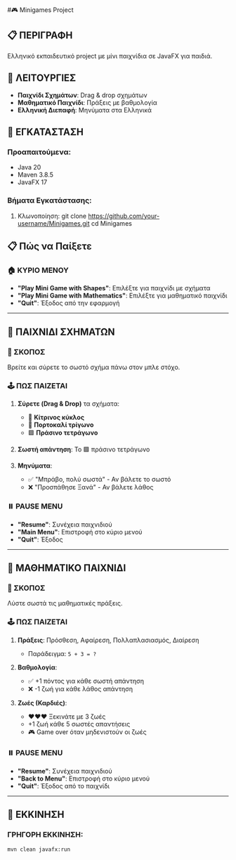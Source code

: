#🎮 Minigames Project

## 📋 ΠΕΡΙΓΡΑΦΗ
Ελληνικό εκπαιδευτικό project με μίνι παιχνίδια σε JavaFX για παιδιά.

## 🎯 ΛΕΙΤΟΥΡΓΙΕΣ
- **Παιχνίδι Σχημάτων**: Drag & drop σχημάτων
- **Μαθηματικό Παιχνίδι**: Πράξεις με βαθμολογία
- **Ελληνική Διεπαφή**: Μηνύματα στα Ελληνικά

## 🚀 ΕΓΚΑΤΑΣΤΑΣΗ

### Προαπαιτούμενα:
- Java 20
- Maven 3.8.5
- JavaFX 17

### Βήματα Εγκατάστασης:
1. Κλωνοποίηση:
git clone https://github.com/your-username/Minigames.git
cd Minigames

## 📋 Πώς να Παίξετε

### 🏠 ΚΥΡΙΟ ΜΕΝΟΥ
- **"Play Mini Game with Shapes"**: Επιλέξτε για παιχνίδι με σχήματα
- **"Play Mini Game with Mathematics"**: Επιλέξτε για μαθηματικό παιχνίδι  
- **"Quit"**: Έξοδος από την εφαρμογή

---

## 🧩 ΠΑΙΧΝΙΔΙ ΣΧΗΜΑΤΩΝ

### 🎯 ΣΚΟΠΟΣ
Βρείτε και σύρετε το σωστό σχήμα πάνω στον μπλε στόχο.

### 🕹️ ΠΩΣ ΠΑΙΖΕΤΑΙ
1. **Σύρετε (Drag & Drop)** τα σχήματα:
   - 🔵 **Κίτρινος κύκλος** 
   - 🔺 **Πορτοκαλί τρίγωνο**
   - 🟩 **Πράσινο τετράγωνο**

2. **Σωστή απάντηση**: Το 🟩 πράσινο τετράγωνο

3. **Μηνύματα**:
   - ✅ "Μπράβο, πολύ σωστά" - Αν βάλετε το σωστό
   - ❌ "Προσπάθησε Ξανά" - Αν βάλετε λάθος

### ⏸️ PAUSE MENU
- **"Resume"**: Συνέχεια παιχνιδιού
- **"Main Menu"**: Επιστροφή στο κύριο μενού  
- **"Quit"**: Έξοδος

---

## 🔢 ΜΑΘΗΜΑΤΙΚΟ ΠΑΙΧΝΙΔΙ

### 🎯 ΣΚΟΠΟΣ
Λύστε σωστά τις μαθηματικές πράξεις.

### 🕹️ ΠΩΣ ΠΑΙΖΕΤΑΙ
1. **Πράξεις**: Πρόσθεση, Αφαίρεση, Πολλαπλασιασμός, Διαίρεση
   - Παράδειγμα: `5 + 3 = ?`

2. **Βαθμολογία**:
   - ✅ +1 πόντος για κάθε σωστή απάντηση
   - ❌ -1 ζωή για κάθε λάθος απάντηση

3. **Ζωές (Καρδιές)**:
   - ❤️❤️❤️ Ξεκινάτε με 3 ζωές
   - +1 ζωή κάθε 5 σωστές απαντήσεις
   - 🎮 Game over όταν μηδενιστούν οι ζωές

### ⏸️ PAUSE MENU  
- **"Resume"**: Συνέχεια παιχνιδιού
- **"Back to Menu"**: Επιστροφή στο κύριο μενού
- **"Quit"**: Έξοδος από το παιχνίδι

---

## 🚀 ΕΚΚΙΝΗΣΗ

### ΓΡΗΓΟΡΗ ΕΚΚΙΝΗΣΗ:
```bash
mvn clean javafx:run

